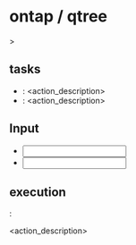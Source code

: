 # ontap / qtree

<description>>

## tasks

- <action> : <action_description>
- <action> : <action_description>

## Input

- <input>
- <input>

## execution

**<action>** :

<action_description>
